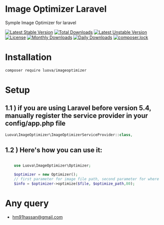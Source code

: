 

# Image Optimizer Laravel
Symple Image Optimizer for laravel

[![Latest Stable Version](https://poser.pugx.org/luova/imageoptimizer/v/stable)](https://packagist.org/packages/luova/imageoptimizer)
[![Total Downloads](https://poser.pugx.org/luova/imageoptimizer/downloads)](https://packagist.org/packages/luova/imageoptimizer)
[![Latest Unstable Version](https://poser.pugx.org/luova/imageoptimizer/v/unstable)](https://packagist.org/packages/luova/imageoptimizer)
[![License](https://poser.pugx.org/luova/imageoptimizer/license)](https://packagist.org/packages/luova/imageoptimizer)
[![Monthly Downloads](https://poser.pugx.org/luova/imageoptimizer/d/monthly)](https://packagist.org/packages/luova/imageoptimizer)
[![Daily Downloads](https://poser.pugx.org/luova/imageoptimizer/d/daily)](https://packagist.org/packages/luova/imageoptimizer)
[![composer.lock](https://poser.pugx.org/luova/imageoptimizer/composerlock)](https://packagist.org/packages/luova/imageoptimizer)



# Installation

```bash
composer require luova/imageoptimizer
```


# Setup

## 1.1 ) if you are using Laravel before version 5.4, manually register the service provider in your config/app.php file

```php
Luova\ImageOptimizer\ImageOptimizerServiceProvider::class,
```

## 1.2 ) Here's how you can use it:

```php

    use Luova\ImageOptimizer\Optimizer;

    $optimizer = new Optimizer();
    // first parameter for image file path, second parameter for where you want save optimize image and third parameter for image qualify
    $info = $optimizer->optimize($file, $optimize_path,80);

```


  

# Any query

* hm91hassan@gmail.com
